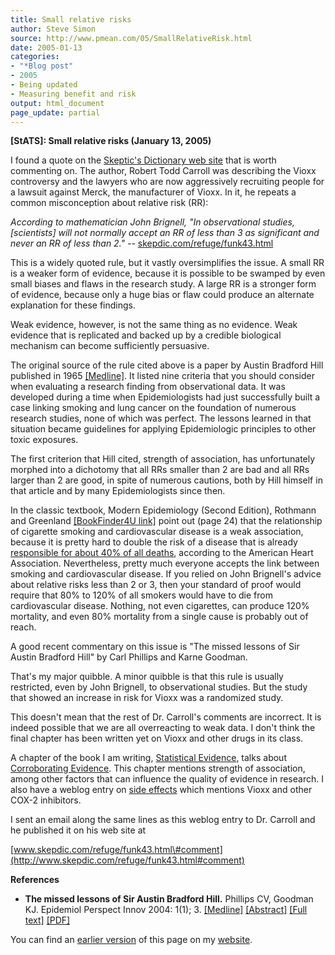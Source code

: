 ```yaml
---
title: Small relative risks
author: Steve Simon
source: http://www.pmean.com/05/SmallRelativeRisk.html
date: 2005-01-13
categories:
- "*Blog post"
- 2005
- Being updated
- Measuring benefit and risk
output: html_document
page_update: partial
---
```

**[StATS]: Small relative risks (January 13, 2005)**

I found a quote on the [Skeptic's Dictionary web
site](http://skepdic.com) that is worth commenting on. The author,
Robert Todd Carroll was describing the Vioxx controversy and the lawyers
who are now aggressively recruiting people for a lawsuit against Merck,
the manufacturer of Vioxx. In it, he repeats a common misconception
about relative risk (RR):

*According to mathematician John Brignell, "In observational studies,
\[scientists\] will not normally accept an RR of less than 3 as
significant and never an RR of less than 2." \--*
[skepdic.com/refuge/funk43.html](http://skepdic.com/refuge/funk43.html)

This is a widely quoted rule, but it vastly oversimplifies the issue. A
small RR is a weaker form of evidence, because it is possible to be
swamped by even small biases and flaws in the research study. A large RR
is a stronger form of evidence, because only a huge bias or flaw could
produce an alternate explanation for these findings.

Weak evidence, however, is not the same thing as no evidence. Weak
evidence that is replicated and backed up by a credible biological
mechanism can become sufficiently persuasive.

The original source of the rule cited above is a paper by Austin
Bradford Hill published in 1965
[\[Medline\]](http://www.ncbi.nlm.nih.gov/entrez/query.fcgi?cmd=Retrieve&db=pubmed&dopt=Abstract&list_uids=14283879).
It listed nine criteria that you should consider when evaluating a
research finding from observational data. It was developed during a time
when Epidemiologists had just successfully built a case linking smoking
and lung cancer on the foundation of numerous research studies, none of
which was perfect. The lessons learned in that situation became
guidelines for applying Epidemiologic principles to other toxic
exposures.

The first criterion that Hill cited, strength of association, has
unfortunately morphed into a dichotomy that all RRs smaller than 2 are
bad and all RRs larger than 2 are good, in spite of numerous cautions,
both by Hill himself in that article and by many Epidemiologists since
then.

In the classic textbook, Modern Epidemiology (Second Edition), Rothmann
and Greenland [\[BookFinder4U
link\]](http://www.bookfinder4u.com/detail/0316757802.html) point out
(page 24) that the relationship of cigarette smoking and cardiovascular
disease is a weak association, because it is pretty hard to double the
risk of a disease that is already [responsible for about 40% of all
deaths](http://www.americanheart.org/presenter.jhtml?identifier=4478),
according to the American Heart Association. Nevertheless, pretty much
everyone accepts the link between smoking and cardiovascular disease. If
you relied on John Brignell's advice about relative risks less than 2
or 3, then your standard of proof would require that 80% to 120% of all
smokers would have to die from cardiovascular disease. Nothing, not even
cigarettes, can produce 120% mortality, and even 80% mortality from a
single cause is probably out of reach.

A good recent commentary on this issue is "The missed lessons of Sir
Austin Bradford Hill" by Carl Phillips and Karne Goodman.

That's my major quibble. A minor quibble is that this rule is usually
restricted, even by John Brignell, to observational studies. But the
study that showed an increase in risk for Vioxx was a randomized study.

This doesn't mean that the rest of Dr. Carroll's comments are
incorrect. It is indeed possible that we are all overreacting to weak
data. I don't think the final chapter has been written yet on Vioxx and
other drugs in its class.

A chapter of the book I am writing, [Statistical
Evidence](../evidence.asp), talks about [Corroborating
Evidence](../journal/book06.htm). This chapter mentions strength of
association, among other factors that can influence the quality of
evidence in research. I also have a weblog entry on [side
effects](http://www.pmean.com/weblog2004/SideEffects.asp)
which mentions Vioxx and other COX-2 inhibitors.

I sent an email along the same lines as this weblog entry to Dr. Carroll
and he published it on his web site at

[www.skepdic.com/refuge/funk43.html\#comment](http://www.skepdic.com/refuge/funk43.html#comment)

**References**

- **The missed lessons of Sir Austin Bradford Hill.** Phillips CV,
Goodman KJ. Epidemiol Perspect Innov 2004: 1(1); 3.
[\[Medline\]](http://www.ncbi.nlm.nih.gov/entrez/query.fcgi?cmd=Retrieve&db=PubMed&list_uids=15507128&dopt=Abstract)
[\[Abstract\]](http://www.epi-perspectives.com/content/1/1/3/abstract)
[\[Full text\]](http://www.epi-perspectives.com/content/1/1/3)
[\[PDF\]](http://www.epi-perspectives.com/content/pdf/1742-5573-1-3.pdf)

You can find an [earlier version][sim1] of this page on my [website][sim2].

[sim1]: http://www.pmean.com/05/SmallRelativeRisk.html
[sim2]: http://www.pmean.com